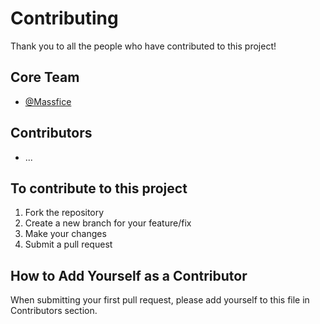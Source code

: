 # Contributing

Thank you to all the people who have contributed to this project!

## Core Team

-   [@Massfice](https://github.com/Massfice)

## Contributors

-   ...

## To contribute to this project

1. Fork the repository
2. Create a new branch for your feature/fix
3. Make your changes
4. Submit a pull request

## How to Add Yourself as a Contributor

When submitting your first pull request, please add yourself to this file in Contributors section.
